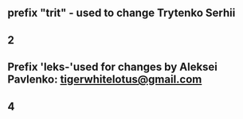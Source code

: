 ## prefix "trit" - used to change Trytenko Serhii



## 2



## Prefix 'leks-'used for changes by Aleksei Pavlenko: tigerwhitelotus@gmail.com



## 4